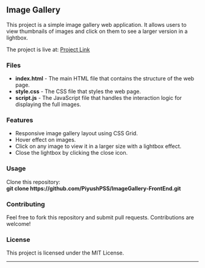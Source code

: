 <h2>Image Gallery</h2>
<p>This project is a simple image gallery web application. It allows users to view thumbnails of images and click on them to see a larger version in a lightbox.</p>
The project is live at: <a href="https://piyushpss.github.io/ImageGallery-FrontEnd/">Project Link</a>
<br>
<h3>Files</h3>
<ul>
  <li><b>index.html</b> - The main HTML file that contains the structure of the web page.</li>
  <li><b>style.css</b> - The CSS file that styles the web page.</li>
  <li><b>script.js</b> - The JavaScript file that handles the interaction logic for displaying the full images.</li>
</ul>
<h3>Features</h3>
<ul>
  <li>Responsive image gallery layout using CSS Grid.</li>
  <li>Hover effect on images.</li>
  <li>Click on any image to view it in a larger size with a lightbox effect.</li>
  <li>Close the lightbox by clicking the close icon.</li>
</ul>
<h3>Usage</h3>
Clone this repository:
<br>
<b>git clone https://github.com/PiyushPSS/ImageGallery-FrontEnd.git</b>
<br>
<h3>Contributing</h3>
Feel free to fork this repository and submit pull requests. Contributions are welcome!
<h3>License</h3>
This project is licensed under the MIT License.
<hr>
